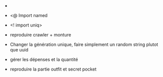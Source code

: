 

- <? Import anon
- <@ Import named
- <! import uniq>


- reproduire crawler + monture
- Changer la génération unique, faire simplement un random string plutot que uuid
- gérer les dépenses et la quantité

- reproduire la partie outfit et secret pocket